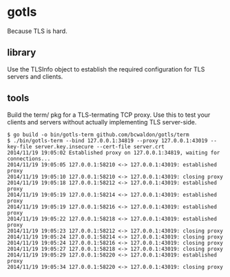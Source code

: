# gotls

Because TLS is hard.

## library

Use the TLSInfo object to establish the required configuration for TLS servers and clients.

## tools

Build the term/ pkg for a TLS-termating TCP proxy.
Use this to test your clients and servers without actually implementing TLS server-side.

```
$ go build -o bin/gotls-term github.com/bcwaldon/gotls/term
$ ./bin/gotls-term --bind 127.0.0.1:34819 --proxy 127.0.0.1:43019 --key-file server.key.insecure --cert-file server.crt
2014/11/19 19:05:02 Established proxy on 127.0.0.1:34819, waiting for connections...
2014/11/19 19:05:05 127.0.0.1:58210 <-> 127.0.0.1:43019: established proxy
2014/11/19 19:05:10 127.0.0.1:58210 <-> 127.0.0.1:43019: closing proxy
2014/11/19 19:05:18 127.0.0.1:58212 <-> 127.0.0.1:43019: established proxy
2014/11/19 19:05:19 127.0.0.1:58214 <-> 127.0.0.1:43019: established proxy
2014/11/19 19:05:19 127.0.0.1:58216 <-> 127.0.0.1:43019: established proxy
2014/11/19 19:05:22 127.0.0.1:58218 <-> 127.0.0.1:43019: established proxy
2014/11/19 19:05:23 127.0.0.1:58212 <-> 127.0.0.1:43019: closing proxy
2014/11/19 19:05:24 127.0.0.1:58214 <-> 127.0.0.1:43019: closing proxy
2014/11/19 19:05:24 127.0.0.1:58216 <-> 127.0.0.1:43019: closing proxy
2014/11/19 19:05:27 127.0.0.1:58218 <-> 127.0.0.1:43019: closing proxy
2014/11/19 19:05:29 127.0.0.1:58220 <-> 127.0.0.1:43019: established proxy
2014/11/19 19:05:34 127.0.0.1:58220 <-> 127.0.0.1:43019: closing proxy
```
